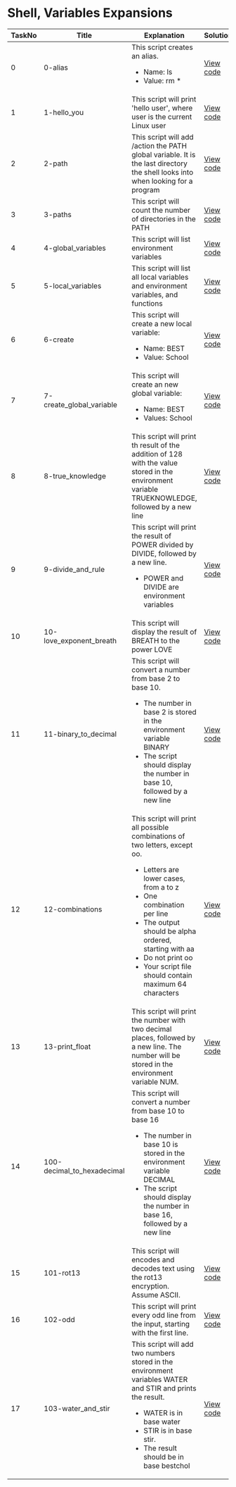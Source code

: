 <h1> Shell, Variables Expansions </h1>

| TaskNo   | Title |  Explanation | Solution  |
|-----|--------------------|-----------------------------------------------|-------|
| 0 | <p>0-alias</p> | This script creates an alias. <ul><li>Name: ls</li><li> Value: rm * </li></ul> | <a href="https://github.com/Gtindi/alx-system_engineering-devops/blob/main/0-alias"> View code </a> | 
| 1 | <p>1-hello_you</p> | This script will print 'hello user', where user is the current Linux user | <a href="https://github.com/Gtindi/alx-system_engineering-devops/blob/main/1-hello_you">View code</a> |
| 2 | <p>2-path</p> | This script will add /action the PATH global variable. It is the last directory the shell looks into when looking for a program | <a href="">View code</a> |
| 3 | <p>3-paths</p> | This script will count the number of directories in the PATH | <a href="https://github.com/Gtindi/alx-system_engineering-devops/blob/main/3-paths">View code</a> |
| 4 | <p>4-global_variables</p> | This script will list environment variables | <a href="https://github.com/Gtindi/alx-system_engineering-devops/blob/main/4-global_variables">View code</a> |
| 5 | <p>5-local_variables</p>| This script will list all local variables and environment variables, and functions |  <a href="https://github.com/Gtindi/alx-system_engineering-devops/blob/main/5-local_variables"> View code </a> |
| 6 | <p>6-create</p> | This script will create a new local variable: <ul><li>Name: BEST</li><li> Value: School </li></ul> | <a href="https://github.com/Gtindi/alx-system_engineering-devops/blob/main/6-create_local_variable">View code</a> |
| 7 | <p>7-create_global_variable</p> | This script will create an new global variable: <ul><li>Name: BEST</li><li> Values: School </li></ul> | <a href="https://github.com/Gtindi/alx-system_engineering-devops/blob/main/7-create_global_variable">View code</a> |
| 8 | <p>8-true_knowledge</p>| This script will print th result of the addition of 128 with the value stored in the environment variable TRUEKNOWLEDGE, followed by a new line | <a href="https://github.com/Gtindi/alx-system_engineering-devops/blob/main/8-true_knowledge">View code</a> |
| 9 | <p>9-divide_and_rule</p> | This script will print the result of POWER divided by DIVIDE, followed by a new line. <ul><li> POWER and DIVIDE are environment variables </li></ul> | <a href="https://github.com/Gtindi/alx-system_engineering-devops/blob/main/9-divide_and_rule">View code</a> |
| 10 |<p>10-love_exponent_breath</p> | This script will display the result of BREATH to the power LOVE | <a href="https://github.com/Gtindi/alx-system_engineering-devops/blob/main/10-love_exponent_breath">View code</a> |
| 11 |<p>11-binary_to_decimal</p> | This script will convert a number from base 2 to base 10. <ul><li>The number in base 2 is stored in the environment variable BINARY</li><li> The script should display the number in base 10, followed by a new line </li></ul> | <a href="https://github.com/Gtindi/alx-system_engineering-devops/blob/main/11-binary_to_decimal">View code</a> |
| 12 |<p>12-combinations</p> | This script will print all possible combinations of two letters, except oo. <ul><li>Letters are lower cases, from a to z</li><li> One combination per line </li><li>The output should be alpha ordered, starting with aa</li><li>Do not print oo</li><li>Your script file should contain maximum 64 characters</li></ul> | <a href="https://github.com/Gtindi/alx-system_engineering-devops/blob/main/12-combinations">View code</a> |
| 13 |<p>13-print_float</p> | This script will print the number with two decimal places, followed by a new line. The number will be stored in the environment variable NUM. | <a href="https://github.com/Gtindi/alx-system_engineering-devops/blob/main/13-print_float">View code</a> |
| 14 |<p>100-decimal_to_hexadecimal</p> | This script will convert a number from base 10 to base 16 <ul><li>The number in base 10 is stored in the environment variable DECIMAL</li><li> The script should display the number in base 16, followed by a new line </li></ul> | <a href="https://github.com/Gtindi/alx-system_engineering-devops/blob/main/100-decimal_to_hexadecimal">View code</a> |
| 15 |<p>101-rot13</p> | This script will encodes and decodes text using the rot13 encryption. Assume ASCII. | <a href="https://github.com/Gtindi/alx-system_engineering-devops/blob/main/101-rot13">View code</a> |
| 16 |<p>102-odd</p> | This script will print every odd line from the input, starting with the first line. | <a href="https://github.com/Gtindi/alx-system_engineering-devops/blob/main/102-odd">View code</a> |
| 17 |<p>103-water_and_stir</p> | This script will add two numbers stored in the environment variables WATER and STIR and prints the result. <ul><li>WATER is in base water</li><li> STIR is in base stir. </li> <li> The result should be in base bestchol </li></ul> | <a href="https://github.com/Gtindi/alx-system_engineering-devops/blob/main/103-water_and_stir">View code</a> |